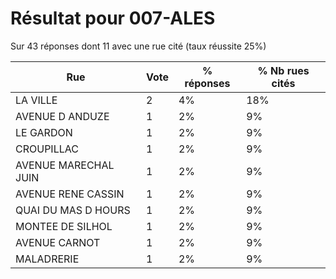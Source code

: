 # Résultat pour 007-ALES

Sur 43 réponses dont 11 avec une rue cité (taux réussite 25%)

| Rue | Vote | % réponses | % Nb rues cités|
|-----|------|------------|----------------|
| LA VILLE | 2 | 4% | 18%|
| AVENUE D ANDUZE | 1 | 2% | 9%|
| LE GARDON | 1 | 2% | 9%|
| CROUPILLAC | 1 | 2% | 9%|
| AVENUE MARECHAL JUIN | 1 | 2% | 9%|
| AVENUE RENE CASSIN | 1 | 2% | 9%|
| QUAI DU MAS D HOURS | 1 | 2% | 9%|
| MONTEE DE SILHOL | 1 | 2% | 9%|
| AVENUE CARNOT | 1 | 2% | 9%|
| MALADRERIE | 1 | 2% | 9%|

